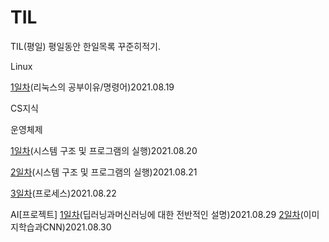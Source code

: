 # TIL
TIL(평일)
평일동안 한일목록 꾸준히적기.

Linux

[1일차](Linux/1일차.md)(리눅스의 공부이유/명령어)2021.08.19

CS지식

운영체제

[1일차](../CS-Study/운영체제/1,-2장-운영체제-개요-및-컴퓨터시스템의-구조.md)(시스템 구조 및 프로그램의 실행)2021.08.20

[2일차]()(시스템 구조 및 프로그램의 실행)2021.08.21

[3일차]()(프로세스)2021.08.22

AI[프로젝트]
[1일차](https://gkgk246.tistory.com/78)(딥러닝과머신러닝에 대한 전반적인 설명)2021.08.29
[2일차](https://gkgk246.tistory.com/79)(이미지학습과CNN)2021.08.30
